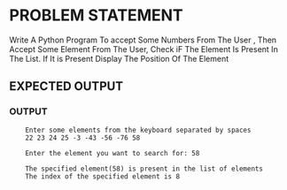 # PROBLEM STATEMENT
Write A Python Program To accept Some Numbers From The User , Then Accept Some Element From The User, Check iF The Element Is Present In The List. If It is Present Display The Position Of The Element


## EXPECTED OUTPUT

### OUTPUT 
        
        Enter some elements from the keyboard separated by spaces
        22 23 24 25 -3 -43 -56 -76 58

        Enter the element you want to search for: 58

        The specified element(58) is present in the list of elements
        The index of the specified element is 8

        